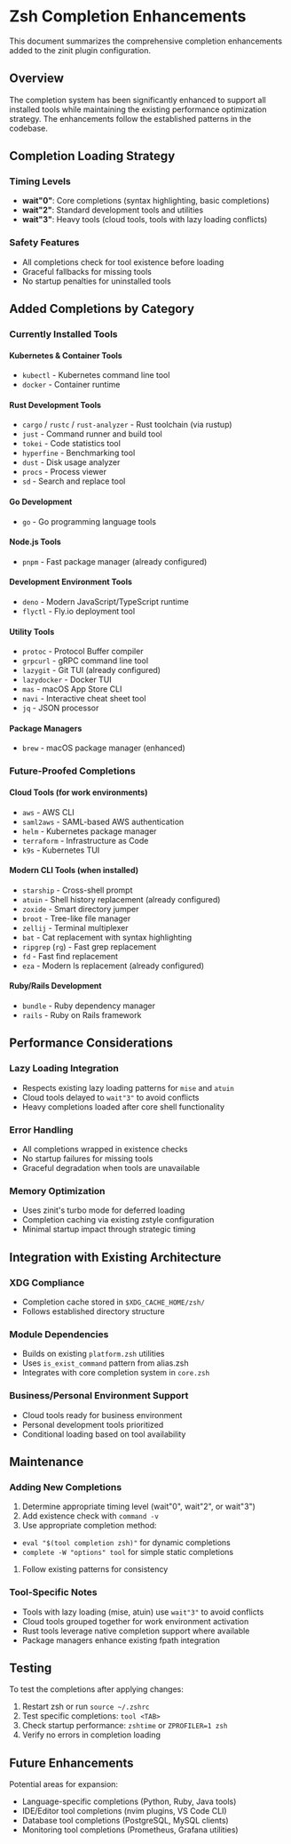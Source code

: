 # Zsh Completion Enhancements

This document summarizes the comprehensive completion enhancements added to the zinit plugin configuration.

## Overview

The completion system has been significantly enhanced to support all installed tools while maintaining the existing performance optimization strategy. The enhancements follow the established patterns in the codebase.

## Completion Loading Strategy

### Timing Levels

- **wait"0"**: Core completions (syntax highlighting, basic completions)
- **wait"2"**: Standard development tools and utilities
- **wait"3"**: Heavy tools (cloud tools, tools with lazy loading conflicts)

### Safety Features

- All completions check for tool existence before loading
- Graceful fallbacks for missing tools
- No startup penalties for uninstalled tools

## Added Completions by Category

### Currently Installed Tools

#### Kubernetes & Container Tools

- `kubectl` - Kubernetes command line tool
- `docker` - Container runtime

#### Rust Development Tools

- `cargo` / `rustc` / `rust-analyzer` - Rust toolchain (via rustup)
- `just` - Command runner and build tool
- `tokei` - Code statistics tool
- `hyperfine` - Benchmarking tool
- `dust` - Disk usage analyzer
- `procs` - Process viewer
- `sd` - Search and replace tool

#### Go Development

- `go` - Go programming language tools

#### Node.js Tools

- `pnpm` - Fast package manager (already configured)

#### Development Environment Tools

- `deno` - Modern JavaScript/TypeScript runtime
- `flyctl` - Fly.io deployment tool

#### Utility Tools

- `protoc` - Protocol Buffer compiler
- `grpcurl` - gRPC command line tool
- `lazygit` - Git TUI (already configured)
- `lazydocker` - Docker TUI
- `mas` - macOS App Store CLI
- `navi` - Interactive cheat sheet tool
- `jq` - JSON processor

#### Package Managers

- `brew` - macOS package manager (enhanced)

### Future-Proofed Completions

#### Cloud Tools (for work environments)

- `aws` - AWS CLI
- `saml2aws` - SAML-based AWS authentication
- `helm` - Kubernetes package manager
- `terraform` - Infrastructure as Code
- `k9s` - Kubernetes TUI

#### Modern CLI Tools (when installed)

- `starship` - Cross-shell prompt
- `atuin` - Shell history replacement (already configured)
- `zoxide` - Smart directory jumper
- `broot` - Tree-like file manager
- `zellij` - Terminal multiplexer
- `bat` - Cat replacement with syntax highlighting
- `ripgrep` (`rg`) - Fast grep replacement
- `fd` - Fast find replacement
- `eza` - Modern ls replacement (already configured)

#### Ruby/Rails Development

- `bundle` - Ruby dependency manager
- `rails` - Ruby on Rails framework

## Performance Considerations

### Lazy Loading Integration

- Respects existing lazy loading patterns for `mise` and `atuin`
- Cloud tools delayed to `wait"3"` to avoid conflicts
- Heavy completions loaded after core shell functionality

### Error Handling

- All completions wrapped in existence checks
- No startup failures for missing tools
- Graceful degradation when tools are unavailable

### Memory Optimization

- Uses zinit's turbo mode for deferred loading
- Completion caching via existing zstyle configuration
- Minimal startup impact through strategic timing

## Integration with Existing Architecture

### XDG Compliance

- Completion cache stored in `$XDG_CACHE_HOME/zsh/`
- Follows established directory structure

### Module Dependencies

- Builds on existing `platform.zsh` utilities
- Uses `is_exist_command` pattern from alias.zsh
- Integrates with core completion system in `core.zsh`

### Business/Personal Environment Support

- Cloud tools ready for business environment
- Personal development tools prioritized
- Conditional loading based on tool availability

## Maintenance

### Adding New Completions

1. Determine appropriate timing level (wait"0", wait"2", or wait"3")
1. Add existence check with `command -v`
1. Use appropriate completion method:
- `eval "$(tool completion zsh)"` for dynamic completions
- `complete -W "options" tool` for simple static completions
1. Follow existing patterns for consistency

### Tool-Specific Notes

- Tools with lazy loading (mise, atuin) use `wait"3"` to avoid conflicts
- Cloud tools grouped together for work environment activation
- Rust tools leverage native completion support where available
- Package managers enhance existing fpath integration

## Testing

To test the completions after applying changes:
1. Restart zsh or run `source ~/.zshrc`
1. Test specific completions: `tool <TAB>`
1. Check startup performance: `zshtime` or `ZPROFILER=1 zsh`
1. Verify no errors in completion loading

## Future Enhancements

Potential areas for expansion:
- Language-specific completions (Python, Ruby, Java tools)
- IDE/Editor tool completions (nvim plugins, VS Code CLI)
- Database tool completions (PostgreSQL, MySQL clients)
- Monitoring tool completions (Prometheus, Grafana utilities)
